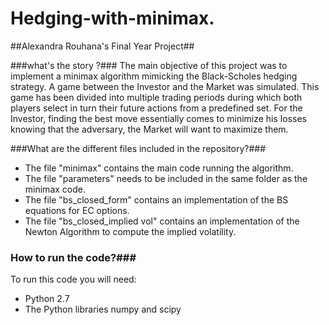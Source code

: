 # Hedging-with-minimax. #
##Alexandra Rouhana's Final Year Project##


###what's the story ?###
The main objective of this project was to implement a minimax algorithm mimicking the Black-Scholes hedging strategy.
 A game between the Investor and the Market was simulated. 
 This game has been divided into multiple trading periods during which  both players select in turn their future actions from a predefined set. For the Investor, finding the best move essentially comes to minimize his losses knowing that the adversary, the Market will want to maximize them. 
 
 
###What are the different files included in the repository?###
* The file "minimax" contains the main code running the algorithm.
* The file "parameters" needs to be included in the same folder as the minimax code.
* The file "bs_closed_form" contains an implementation of the BS equations for EC options.
* The file "bs_closed_implied vol" contains an implementation of the Newton Algorithm to compute the implied volatility. 

 ### How to run the code?###
 To run this code you will need: 
  * Python 2.7
  * The Python libraries numpy and scipy
             
